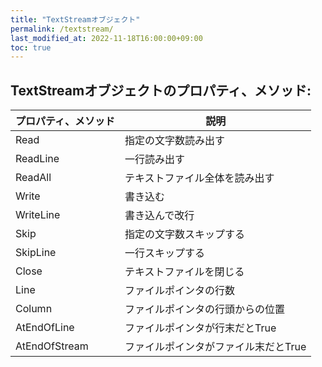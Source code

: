 ```yaml
---
title: "TextStreamオブジェクト"
permalink: /textstream/
last_modified_at: 2022-11-18T16:00:00+09:00
toc: true
---
```



## TextStreamオブジェクトのプロパティ、メソッド:

|プロパティ、メソッド|説明|
|---|---|
|Read|指定の文字数読み出す|
|ReadLine|一行読み出す|
|ReadAll|テキストファイル全体を読み出す|
|Write|書き込む|
|WriteLine|書き込んで改行|
|Skip|指定の文字数スキップする|
|SkipLine|一行スキップする|
|Close|テキストファイルを閉じる|
|Line|ファイルポインタの行数|
|Column|ファイルポインタの行頭からの位置|
|AtEndOfLine|ファイルポインタが行末だとTrue|
|AtEndOfStream|ファイルポインタがファイル末だとTrue|

